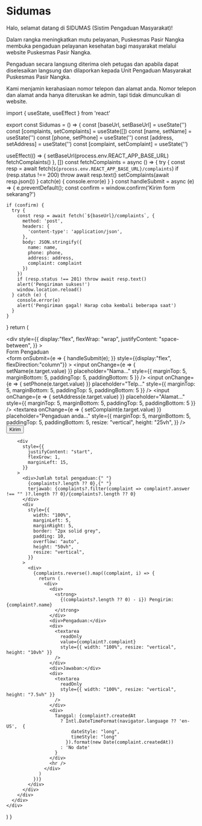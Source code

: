 # Sidumas

Halo, selamat datang di SIDUMAS (Sistim Pengaduan Masyarakat)!  

Dalam rangka  meningkatkan mutu pelayanan, Puskesmas Pasir Nangka membuka pengaduan pelayanan kesehatan  bagi masyarakat melalui website Puskesmas Pasir Nangka.  

Pengaduan secara langsung diterima oleh petugas dan apabila dapat diselesaikan langsung dan dilaporkan kepada Unit Pengaduan Masyarakat Puskesmas Pasir Nangka.

Kami menjamin kerahasiaan nomor telepon dan alamat anda. Nomor telepon dan alamat anda hanya diteruskan ke admin, tapi tidak dimunculkan di website.

import { useState, useEffect } from 'react'

export const Sidumas = () => {
  const [baseUrl,  setBaseUrl] = useState('')
  const [complaints, setComplaints] = useState([])
  const [name, setName] = useState('')
  const [phone, setPhone] = useState('')
  const [address, setAddress] = useState('')
  const [complaint, setComplaint] = useState('')
  
  useEffect(() => {
    setBaseUrl(process.env.REACT_APP_BASE_URL)
    fetchComplaints()
  }, [])
  const fetchComplaints = async () => {
    try {
      const resp = await fetch(`${process.env.REACT_APP_BASE_URL}/complaints`)
      if (resp.status !== 200) throw await resp.text()
      setComplaints(await resp.json())
    } catch(e) {
      console.error(e)
    }
  }
  const handleSubmit = async (e) => {
    e.preventDefault();
    const confirm = window.confirm('Kirim form sekarang?')
  
    if (confirm) {
      try {
        const resp = await fetch(`${baseUrl}/complaints`, {
          method: 'post',
          headers: {
            'content-type': 'application/json',
          },
          body: JSON.stringify({
            name: name,
            phone: phone,
            address: address,
            complaint: complaint
          })
        })
        if (resp.status !== 201) throw await resp.text()
        alert('Pengiriman sukses!')
        window.location.reload() 
      } catch (e) {
        console.error(e)
        alert('Pengiriman gagal! Harap coba kembali beberapa saat')
      }
    }
  }
  return (
    <div >
      <div 
        style={{ 
          display:"flex", 
          flexWrap: "wrap", 
          justifyContent: "space-between",
        }}
      >
        <div>
          <div>Form Pengaduan</div>
          <form 
            onSubmit={e => { handleSubmit(e); }}
            style={{display:"flex", flexDirection:"column"}}
          >
            <input 
              onChange={e => {
                setName(e.target.value)
              }} 
              placeholder="Nama..." style={{ marginTop: 5, marginBottom: 5, paddingTop: 5, paddingBottom: 5 }} 
            />
            <input
              onChange={e => {
                setPhone(e.target.value)
              }} 
              placeholder="Telp..." style={{ marginTop: 5, marginBottom: 5, paddingTop: 5, paddingBottom: 5 }} 
            />
            <input 
              onChange={e => {
                setAddress(e.target.value)
              }} 
              placeholder="Alamat..." style={{ marginTop: 5, marginBottom: 5, paddingTop: 5, paddingBottom: 5 }} 
            />
            <textarea
              onChange={e => {
                setComplaint(e.target.value)
              }} 
              placeholder="Pengaduan anda..." 
              style={{ 
                marginTop: 5, 
                marginBottom: 5, 
                paddingTop: 5, 
                paddingBottom: 5, 
                resize: "vertical",
                height: "25vh", 
              }} 
            />
            <input type="submit" className="btn btn-blue" value="Kirim" />
          </form>
        </div>
        
        <div
          style={{
            justifyContent: "start", 
            flexGrow: 1, 
            marginLeft: 15,
          }}
        >
          <div>Jumlah total pengaduan:{" "}
            {complaints?.length ?? 0},{" "}
            terjawab: {complaints?.filter(complaint => complaint?.answer !== "" )?.length ?? 0}/{complaints?.length ?? 0}
          </div>
          <div 
            style={{ 
              width: "100%", 
              marginLeft: 5, 
              marginRight: 5,
              border: "2px solid grey",
              padding: 10,
              overflow: "auto",
              height: "50vh",
              resize: "vertical",
            }}
          >
            <div>
              {complaints.reverse().map((complaint, i) => {
                return (
                  <div>
                    <div>
                      <strong>
                        {(complaints?.length ?? 0) - i}) Pengirim: {complaint?.name}
                      </strong>
                    </div>
                    <div>Pengaduan:</div>
                    <div>
                      <textarea 
                        readOnly 
                        value={complaint?.complaint} 
                        style={{ width: "100%", resize: "vertical", height: "10vh" }} 
                      />
                    </div>
                    <div>Jawaban:</div>
                    <div>
                      <textarea 
                        readOnly  
                        style={{ width: "100%", resize: "vertical", height: "7.5vh" }} 
                      />
                    </div>
                    <div>
                      Tanggal: {complaint?.createdAt 
                        ? Intl.DateTimeFormat(navigator.language ?? 'en-US',  {
                            dateStyle: "long",
                            timeStyle: "long"
                          }).format(new Date(complaint.createdAt)) 
                        : 'No date' 
                      }
                    </div>
                    <hr />
                  </div>
                )
              })}
            </div>
          </div>
        </div>
      </div>
    </div>
  )
}

<Sidumas />
